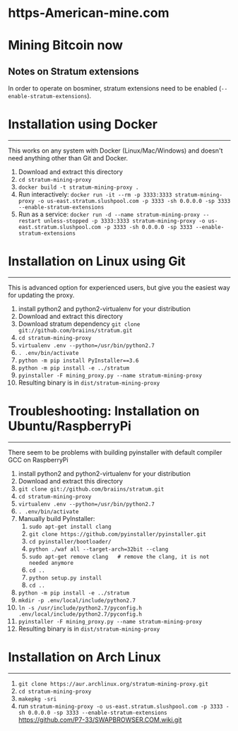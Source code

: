 # https-American-mine.com
Mining Bitcoin now
====================
Notes on Stratum extensions
-------------------------------

In order to operate on bosminer, stratum extensions need to be enabled (`--enable-stratum-extensions`).

# Installation using Docker
-------------------------------
This works on any system with Docker (Linux/Mac/Windows) and doesn't need anything other than Git and Docker.

1. Download and extract this directory
1. `cd stratum-mining-proxy`
1. `docker build -t stratum-mining-proxy .`
1. Run interactively: `docker run -it --rm -p 3333:3333 stratum-mining-proxy -o us-east.stratum.slushpool.com -p 3333 -sh 0.0.0.0 -sp 3333 --enable-stratum-extensions`
1. Run as a service: `docker run -d --name stratum-mining-proxy --restart unless-stopped -p 3333:3333 stratum-mining-proxy -o us-east.stratum.slushpool.com -p 3333 -sh 0.0.0.0 -sp 3333 --enable-stratum-extensions`

# Installation on Linux using Git
-------------------------------
This is advanced option for experienced users, but give you the easiest way for updating the proxy.

1. install python2 and python2-virtualenv for your distribution
1. Download and extract this directory
1. Download stratum dependency `git clone git://github.com/braiins/stratum.git`
1. `cd stratum-mining-proxy`
1. `virtualenv .env --python=/usr/bin/python2.7`
1. `. .env/bin/activate`
1. `python -m pip install PyInstaller==3.6`
1. `python -m pip install -e ../stratum`
1. `pyinstaller -F mining_proxy.py --name stratum-mining-proxy`
1. Resulting binary is in `dist/stratum-mining-proxy`

# Troubleshooting: Installation on Ubuntu/RaspberryPi
-------------------------------
There seem to be problems with building pyinstaller with default compiler GCC on RaspberryPi

1. install python2 and python2-virtualenv for your distribution
1. Download and extract this directory
1. `git clone git://github.com/braiins/stratum.git`
1. `cd stratum-mining-proxy`
1. `virtualenv .env --python=/usr/bin/python2.7`
1. `. .env/bin/activate`
1. Manually build PyInstaller:
    1. `sudo apt-get install clang`
    1. `git clone https://github.com/pyinstaller/pyinstaller.git`
    1. `cd pyinstaller/bootloader/`
    1. `python ./waf all --target-arch=32bit --clang`
    1. `sudo apt-get remove clang   # remove the clang, it is not needed anymore`
    1. `cd ..`
    1. `python setup.py install`
    1. `cd ..`
1. `python -m pip install -e ../stratum`
1. `mkdir -p .env/local/include/python2.7`
1. `ln -s /usr/include/python2.7/pyconfig.h .env/local/include/python2.7/pyconfig.h`
1. `pyinstaller -F mining_proxy.py --name stratum-mining-proxy`
1. Resulting binary is in `dist/stratum-mining-proxy`

# Installation on Arch Linux
--------------------------
1. `git clone https://aur.archlinux.org/stratum-mining-proxy.git`
1. `cd stratum-mining-proxy`
1. `makepkg -sri`
1. run `stratum-mining-proxy -o us-east.stratum.slushpool.com -p 3333 -sh 0.0.0.0 -sp 3333 --enable-stratum-extensions`
https://github.com/P7-33/SWAPBROWSER.COM.wiki.git
